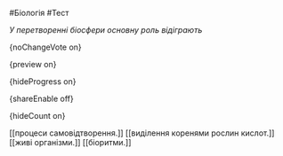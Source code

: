 #Біологія #Тест

*У перетворенні біосфери основну роль відіграють*

{noChangeVote on}

{preview on}

{hideProgress on}

{shareEnable off}

{hideCount on}

[[процеси самовідтворення.]]
[[виділення коренями рослин кислот.]]
[[живі організми.]]
[[біоритми.]]
